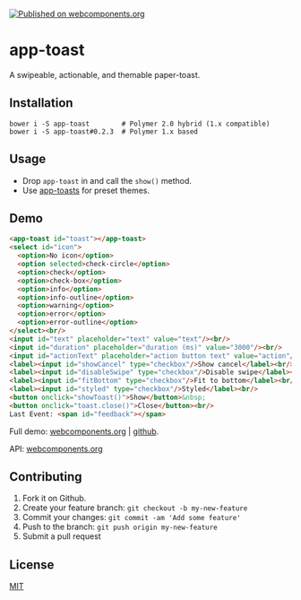 [![Published on webcomponents.org](https://img.shields.io/badge/webcomponents.org-published-blue.svg)](https://www.webcomponents.org/element/jifalops/app-toast)

# app-toast
A swipeable, actionable, and themable paper-toast.

## Installation
```
bower i -S app-toast        # Polymer 2.0 hybrid (1.x compatible)
bower i -S app-toast#0.2.3  # Polymer 1.x based
```

## Usage
* Drop `app-toast` in and call the `show()` method.
* Use [app-toasts](https://www.webcomponents.org/element/jifalops/app-toasts)
  for preset themes.

## Demo
<!--
```
<custom-element-demo height="300">
  <template>
    <script src="../webcomponentsjs/webcomponents-lite.js"></script>
    <link rel="import" href="app-toast.html">
    <custom-style>
      <style is="custom-style">
        app-toast.styled {
          --app-toast: {
            color: red;
            background-color: #888;
          };
          --app-toast-button: {
            color: blue;
          };
          --app-toast-main-icon: {
            color: green;
          };
          --app-toast-main-icon-stroke-color: orange;
          --app-toast-cancel-icon: {
            color: purple;
          };
        }
      </style>
    </custom-style>
    <next-code-block></next-code-block>
    <script>
      var toast = document.getElementById('toast');
      var icon = document.getElementById('icon');
      var text = document.getElementById('text');
      var duration = document.getElementById('duration');
      var actionText = document.getElementById('actionText');
      var showCancel = document.getElementById('showCancel');
      var disableSwipe = document.getElementById('disableSwipe');
      var fitBottom = document.getElementById('fitBottom');
      var styled = document.getElementById('styled');
      var feedback = document.getElementById('feedback');
      function showToast() {
        var tmp = icon.options[icon.selectedIndex].text;
        toast.icon = tmp == 'No icon' ? '' : tmp;
        toast.text = text.value;
        toast.duration = Number(duration.value);
        toast.actionText = actionText.value;
        toast.showCancel = showCancel.checked;
        toast.disableSwipe = disableSwipe.checked;
        toast.fitBottom = fitBottom.checked;
        toast.onAction = function() { feedback.innerText = "onAction()"; };
        toast.onCancel = function() { feedback.innerText = "onCancel()"; };
        if (styled.checked) toast.classList.add('styled');
        else toast.classList.remove('styled');
        toast.show();
      }
    </script>
  </template>
</custom-element-demo>
```
-->

```html
<app-toast id="toast"></app-toast>
<select id="icon">
  <option>No icon</option>
  <option selected>check-circle</option>
  <option>check</option>
  <option>check-box</option>
  <option>info</option>
  <option>info-outline</option>
  <option>warning</option>
  <option>error</option>
  <option>error-outline</option>
</select><br/>
<input id="text" placeholder="text" value="text"/><br/>
<input id="duration" placeholder="duration (ms)" value="3000"/><br/>
<input id="actionText" placeholder="action button text" value="action"/><br/>
<label><input id="showCancel" type="checkbox"/>Show cancel</label><br/>
<label><input id="disableSwipe" type="checkbox"/>Disable swipe</label><br/>
<label><input id="fitBottom" type="checkbox"/>Fit to bottom</label><br/>
<label><input id="styled" type="checkbox"/>Styled</label><br/>
<button onclick="showToast()">Show</button>&nbsp;
<button onclick="toast.close()">Close</button><br/>
Last Event: <span id="feedback"></span>
```

Full demo:
[webcomponents.org](https://www.webcomponents.org/element/jifalops/app-toast/demo/demo/index.html)
| [github](https://jifalops.github.io/app-toast/components/app-toast/demo/).

API: [webcomponents.org](https://www.webcomponents.org/element/jifalops/app-toast/app-toast)

## Contributing

1. Fork it on Github.
2. Create your feature branch: `git checkout -b my-new-feature`
3. Commit your changes: `git commit -am 'Add some feature'`
4. Push to the branch: `git push origin my-new-feature`
5. Submit a pull request

## License

[MIT](https://opensource.org/licenses/MIT)
